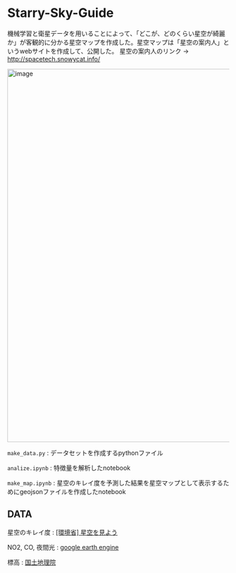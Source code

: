 # Starry-Sky-Guide

機械学習と衛星データを用いることによって、｢どこが、どのくらい星空が綺麗か」が客観的に分かる星空マップを作成した。星空マップは「星空の案内人」というwebサイトを作成して、公開した。
星空の案内人のリンク → http://spacetech.snowycat.info/

<img width="846" alt="image" src="https://user-images.githubusercontent.com/91179464/209533227-59cc3bae-db39-4c62-ac21-9795e35d7266.png">

`make_data.py` : データセットを作成するpythonファイル

`analize.ipynb` : 特徴量を解析したnotebook

`make_map.ipynb` : 星空のキレイ度を予測した結果を星空マップとして表示するためにgeojsonファイルを作成したnotebook

## DATA
星空のキレイ度 : [[環境省] 星空を見よう](https://www.env.go.jp/air/life/hoshizorakansatsu/index.html)

NO2, CO, 夜間光 : [google earth engine](https://www.google.com/intl/ja_ALL/earth/education/tools/google-earth-engine/)

標高 : [国土地理院](https://www.gsi.go.jp/)

